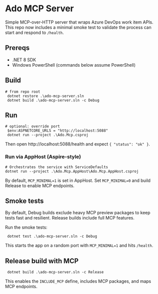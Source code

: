 # Ado MCP Server

Simple MCP-over-HTTP server that wraps Azure DevOps work item APIs. This repo now includes a minimal smoke test to validate the process can start and respond to `/health`.

## Prereqs
- .NET 8 SDK
- Windows PowerShell (commands below assume PowerShell)

## Build
```
# from repo root
 dotnet restore .\ado-mcp-server.sln
 dotnet build .\ado-mcp-server.sln -c Debug
```

## Run
```
# optional: override port
 $env:ASPNETCORE_URLS = "http://localhost:5088"
 dotnet run --project .\Ado.Mcp.csproj
```
Then open http://localhost:5088/health and expect `{ "status": "ok" }`.

### Run via AppHost (Aspire-style)
```
# Orchestrates the service with ServiceDefaults
dotnet run --project .\Ado.Mcp.AppHost\Ado.Mcp.AppHost.csproj
```
By default, `MCP_MINIMAL=1` is set in AppHost. Set `MCP_MINIMAL=0` and build Release to enable MCP endpoints.

## Smoke tests
By default, Debug builds exclude heavy MCP preview packages to keep tests fast and resilient. Release builds include full MCP features.

Run the smoke tests:
```
 dotnet test .\ado-mcp-server.sln -c Debug
```
This starts the app on a random port with `MCP_MINIMAL=1` and hits `/health`.

## Release build with MCP
```
 dotnet build .\ado-mcp-server.sln -c Release
```
This enables the `INCLUDE_MCP` define, includes MCP packages, and maps MCP endpoints.
